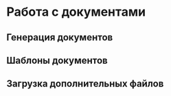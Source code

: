 # Работа с документами

## Генерация документов

## Шаблоны документов

## Загрузка дополнительных файлов
